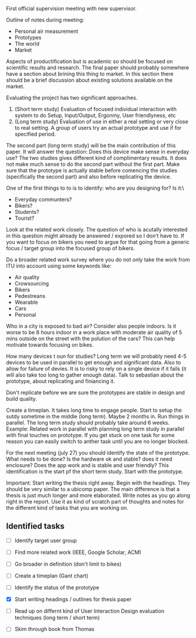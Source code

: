 First official supervision meeting with new supervisor.

Outline of notes during meeting:

- Personal air measurement
- Prototypes
- The world
- Market

Aspects of productification but is academic so should be focused on scientific results and research.
The final paper should probably somewhere have a section about brining this thing to market.
In this section there should be a brief discussion about existing solutions available on the market.

Evaluating the project has two significant approaches.

1. (Short term study) Evaluation of focused individual interaction with system to do Setup, Input/Output, Ergonmy, User friendlyness, etc
2. (Long term study) Evaluation of use in either a real setting or very close to real setting. A group of users try an actual prototype and use if for specified period.

The second part (long term study) will be the main contribution of this paper. It will answer the question: Does this device make sense in everyday use?
The two studies gives different kind of complimentary results. It does not make much sense to do the second part without the first part.
Make sure that the prototype is actually stable before comencing the studies (specifically the second part) and also before replicating the device.

One of the first things to to is to identify: who are you designing for? Is it:\

- Everyday communters?
- Bikers?
- Students?
- Tourist?

Look at the related work closely. The question of who is acutally interested in this question might already be answered / expored so I don't have to.
If you want to focus on bikers you need to argue for that going from a generic focus / target group into the focused group of bikers. 

Do a broader related work survey where you do not only take the work from ITU into account using some keywords like:

- Air quality
- Crowsourcing
- Bikers
- Pedestreans
- Wearable
- Cars
- Personal

Who in a city is exposed to bad air? Consider also people indoors. Is it worse to be 8 hours indoor in a work place with moderate air quality of 5 mins outside on the street with the polution of the cars? This can help motivate towards focusing on bikes.

How many devices t oun for studies? Long term we will probably need 4-5 devices to be used in parallel to get enough and significant data. Also to allow for failure of devies. It is to risky to rely on a single device if it fails (it will also take too long to gather enough data). Talk to sebastian about the prototype, about replicating and finiancing it.

Don't replicate before we are sure the prototypes are stable in design and build quality.

Create a timeplan. It takes long time to engage people. Start to setup the sutdy sometime in the middle (long term). Maybe 2 months in. Run things in parallel. The long term study should probably take around 6 weeks. Example: Related work in parallel with planning long term study in parallel with final touches on prototype. If you get stuck on one task for some reason you can easily switch to anther task until you are no longer blocked. 

For the next meeting (july 27) you should identify the state of the prototype. What needs to be done? Is the hardware ok and stable? does it need enclosure? Does the app work and is stable and user friendly? This identification is the start pf the short term study. Start with the prototype.

Important: Start writing the thesis right away. Begin with the headings. They should be very similar to a ubicomp paper. The main difference is that a thesis is just much longer and more elaborated. Write notes as you go along right in the report. Use it as kind of scratch part of thoughts and notes for the different kind of tasks that you are working on.

## Identified tasks

- [ ] Identify target user group
- [ ] Find more related work (IEEE, Google Scholar, ACM)
- [ ] Go broader in definition (don't limit to bikes)
- [ ] Create a timeplan (Gant chart)
- [ ] Identify the status of the prototype
- [x] Start writing headings / outlines for thesis paper
- [ ] Read up on differnt kind of User Interaction Design evaluation techniques (long term / short term)
- [ ] Skim through book from Thomas


